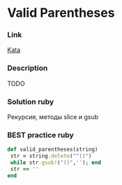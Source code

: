 # Valid Parentheses

### Link
[Kata](https://www.codewars.com/kata/valid-parentheses)

### Description
TODO

### Solution ruby
Рекурсия, методы slice и gsub

### BEST practice ruby

```ruby
def valid_parentheses(string)
 str = string.delete("^()")
 while str.gsub!("()",''); end
 str == ''
end
```